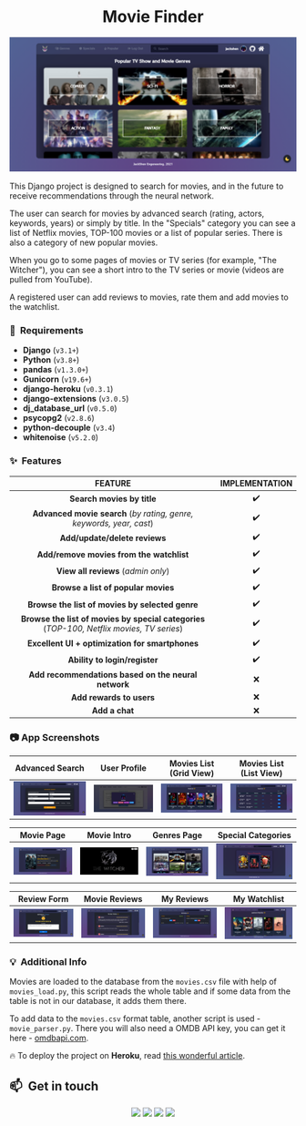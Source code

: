 <h1 align="center">Movie Finder</h1>

<p align="center">
  <img src="img/movie-genres.png" alt="Welcome Logo" width="800">
</p>


This Django project is designed to search for movies, and in the future to receive recommendations through the neural network.

The user can search for movies by advanced search (rating, actors, keywords, years) or simply by title. In the "Specials" category you can see a list of Netflix movies, TOP-100 movies or a list of popular series. There is also a category of new popular movies.

When you go to some pages of movies or TV series (for example, "The Witcher"), you can see a short intro to the TV series or movie (videos are pulled from YouTube).

A registered user can add reviews to movies, rate them and add movies to the watchlist.

### 📝 &nbsp;Requirements

- **Django** (`v3.1+`)
- **Python** (`v3.8+`)
- **pandas** (`v1.3.0+`)
- **Gunicorn** (`v19.6+`)
- **django-heroku** (`v0.3.1`)
- **django-extensions** (`v3.0.5`)
- **dj_database_url** (`v0.5.0`)
- **psycopg2** (`v2.8.6`)
- **python-decouple** (`v3.4`)
- **whitenoise** (`v5.2.0`)

### ✨ &nbsp;Features

|                                        FEATURE                                       | IMPLEMENTATION |
|:------------------------------------------------------------------------------------:|:--------------:|
| __Search movies by title__                                                               | ✔️              |
| __Advanced movie search__ (_by rating, genre, keywords, year, cast_)                       | ✔️              |
| __Add/update/delete reviews__                                                            | ✔️              |
| __Add/remove movies from the watchlist__                                                 | ✔️              |
| __View all reviews__ (_admin only_)                                                        | ✔️              |
| __Browse a list of popular movies__                                                      | ✔️              |
| __Browse the list of movies by selected genre__                                          | ✔️              |
| __Browse the list of movies by special categories__ (_TOP-100, Netflix movies, TV series_) | ✔️              |
| __Excellent UI + optimization for smartphones__                                          | ✔️              |
| __Ability to login/register__                                                            | ✔️              |
| __Add recommendations based on the neural network__                                      | ❌              |
| __Add rewards to users__                                                                 | ❌              |
| __Add a chat__                                                                           | ❌              |

### 📷 App Screenshots

Advanced Search         |  User Profile | Movies List (Grid View)       |  Movies List (List View)
:-------------------------:|:-------------------------:|:-------------------------:|:-------------------------:
<img src="img/movie-adv-search.png" title="Advanced Search" width="100%"> |<img src="img/movie-user.png" title="User Profile" width="100%">|<img src="img/movie-grid.png" title="Movies List (Grid View) " width="100%"> |<img src="img/movie-list.png" title="Movies List (List View)" width="100%">


Movie Page         |  Movie Intro  | Genres Page      |  Special Categories
:-------------------------:|:-------------------------:|:-------------------------:|:-------------------------:
<img src="img/movie-page.png" title="Movie Page " width="100%"> |<img src="img/movie-intro.png" title="Movie Intro" width="100%">|<img src="img/movie-genres.png" title="Genres Page" width="100%"> |<img src="img/movie-specials.png" title="Special Categories" width="100%">


Review Form         |  Movie Reviews  | My Reviews       |  My Watchlist
:-------------------------:|:-------------------------:|:-------------------------:|:-------------------------:
<img src="img/movie-review.png" title="Review Form " width="100%"> |<img src="img/movie-reviews.png" title="Movie Reviews" width="100%">|<img src="img/movie-my-reviews.png" title="My Reviews" width="100%"> |<img src="img/movie-watchlist.png" title="My Watchlist" width="100%">


### 💡 &nbsp;Additional Info

Movies are loaded to the database from the `movies.csv` file with help of `movies_load.py`, this script reads the whole table and if some data from the table is not in our database, it adds them there.

To add data to the `movies.csv` format table, another script is used - `movie_parser.py`. There you will also need a OMDB API key, you can get it here - [omdbapi.com](http://www.omdbapi.com/).

🔥 To deploy the project on **Heroku**, read [this wonderful article](https://developer.mozilla.org/en-US/docs/Learn/Server-side/Django/Deployment).

## 📫 &nbsp;Get in touch

<p align="center">
<a href="https://www.linkedin.com/in/yevhenii-shendrikov-6795291b8/"><img src="https://img.shields.io/badge/-Jack%20Shendrikov-0077B5?style=flat&logo=Linkedin&logoColor=white"/></a>
<a href="mailto:jackshendrikov@gmail.com"><img src="https://img.shields.io/badge/-Jack%20Shendrikov-D14836?style=flat&logo=Gmail&logoColor=white"/></a>
<a href="https://www.facebook.com/jack.shendrikov"><img src="https://img.shields.io/badge/-Jack%20Shendrikov-1877F2?style=flat&logo=Facebook&logoColor=white"/></a>
<a href="https://t.me/jackshen"><img src="https://img.shields.io/badge/-@jackshen-0088cc?style=flat&logo=Telegram&logoColor=white"/></a>
</p>